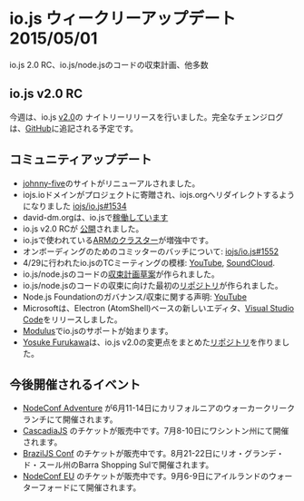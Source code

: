 # io.js ウィークリーアップデート 2015/05/01
io.js 2.0 RC、io.js/node.jsのコードの収束計画、他多数

<!--
# io.js 2.0 release candidate
-->

## io.js v2.0 RC

<!--
This week we had one io.js nightly release , complete changelog will be found soon [on GitHub](https://github.com/iojs/io.js/blob/v1.x/CHANGELOG.md).
-->

今週は、io.js [v2.0](https://iojs.org/download/nightly/v2.0.0-nightly20150501b4ad5d7050/)の ナイトリーリリースを行いました。完全なチェンジログは、[GitHub](https://github.com/iojs/io.js/blob/v1.x/CHANGELOG.md)に追記される予定です。


<!--
### Community Updates
-->

## コミュニティアップデート

<!--
* New [johnny-five](http://johnny-five.io/) site launched.
* iojs.io domain was donated to the project and it will redirect to iojs.org [iojs/io.js#1534](https://github.com/iojs/io.js/issues/1534)
* david-dm.org is [now running](https://twitter.com/_alanshaw/status/592855646124531713) on iojs
* io.js v2.0 release candidate is [out](https://iojs.org/download/nightly/v2.0.0-nightly20150501b4ad5d7050/).
* io.js [ARM cluster](https://twitter.com/rvagg/status/593226114992087041) is growing.
* Onboarding another batch of committers [iojs/io.js#1552](https://github.com/iojs/io.js/issues/1552)
* io.js TC meeting 4/29 on [YouTube](https://www.youtube.com/watch?v=-e675TT4WEA) and [SoundCloud](https://twitter.com/dotproto/status/594145574204510208).
* io.js/node.js code [convergence plan draft](https://github.com/jasnell/dev-policy/blob/master/convergence.md).
* initial [repo](https://github.com/jasnell/node.js-convergence) for code convergence work for io.js/node.js.
* Node.js Foundation Governance/Convergence Call on [YouTube](https://www.youtube.com/watch?v=u9h0s3YtNAU).
* Microsoft releases new [Visual Studio Code](https://code.visualstudio.com/) based on Electron (AtomShell).
* io.js support coming to [Modulus](http://blog.modulus.io/upcoming-updates-for-nodejs-applications)
* Yosuke Furukawa created [iojs-new-features repo](https://github.com/yosuke-furukawa/iojs-new-features) with upcoming changes in io.js v2.0.
-->

* [johnny-five](http://johnny-five.io/)のサイトがリニューアルされました。
* iojs.ioドメインがプロジェクトに寄贈され、iojs.orgへリダイレクトするようになりました [iojs/io.js#1534](https://github.com/iojs/io.js/issues/1534)
* david-dm.orgは、io.jsで[稼働しています ](https://twitter.com/_alanshaw/status/592855646124531713)
* io.js v2.0 RCが [公開](https://iojs.org/download/nightly/v2.0.0-nightly20150501b4ad5d7050/)されました。
* io.jsで使われている[ARMのクラスター](https://twitter.com/rvagg/status/593226114992087041)が増強中です。
* オンボーディングのためのコミッターのバッチについて: [iojs/io.js#1552](https://github.com/iojs/io.js/issues/1552)
* 4/29に行われたio.jsのTCミーティングの模様: [YouTube](https://www.youtube.com/watch?v=-e675TT4WEA),  [SoundCloud](https://twitter.com/dotproto/status/594145574204510208).
* io.js/node.jsのコードの[収束計画草案](https://github.com/jasnell/dev-policy/blob/master/convergence.md)が作られました。
* io.js/node.jsのコードの収束に向けた最初の[リポジトリ](https://github.com/jasnell/node.js-convergence)が作られました。
* Node.js Foundationのガバナンス/収束に関する声明: [YouTube](https://www.youtube.com/watch?v=u9h0s3YtNAU)
* Microsoftは、Electron (AtomShell)ベースの新しいエディタ、[Visual Studio Code](https://code.visualstudio.com/)をリリースしました。
* [Modulus](http://blog.modulus.io/upcoming-updates-for-nodejs-applications)でio.jsのサポートが始まります。
* [Yosuke Furukawa](https://github.com/yosuke-furukawa)は、io.js v2.0の変更点をまとめた[リポジトリ](https://github.com/yosuke-furukawa/iojs-new-features)を作りました。

<!--
### Upcoming Events
-->

## 今後開催されるイベント

<!--
* [NodeConf Adventure](http://nodeconf.com/) tickets are on sale, June 11th - 14th at Walker Creek Ranch, CA
* [CascadiaJS](http://2015.cascadiajs.com/) tickets are on sale, July 8th - 10th at Washington State
* [BrazilJS Conf](http://braziljs.com.br/) tickets are on sale, August 21st - 22nd at Shopping Center BarraShoppingSul
* [NodeConf EU](http://nodeconf.eu/) tickets are on sale, September 6th - 9th at Waterford, Ireland
-->

* [NodeConf Adventure](http://nodeconf.com/) が6月11-14日にカリフォルニアのウォーカークリークランチにて開催されます。
* [CascadiaJS](http://2015.cascadiajs.com/) のチケットが販売中です。7月8-10日にワシントン州にて開催されます。
* [BrazilJS Conf](http://braziljs.com.br/) のチケットが販売中です。8月21-22日にリオ・グランデ・ド・スール州のBarra Shopping Sulで開催されます。
* [NodeConf EU](http://nodeconf.eu/) のチケットが販売中です。9月6-9日にアイルランドのウォーターフォードにて開催されます。
